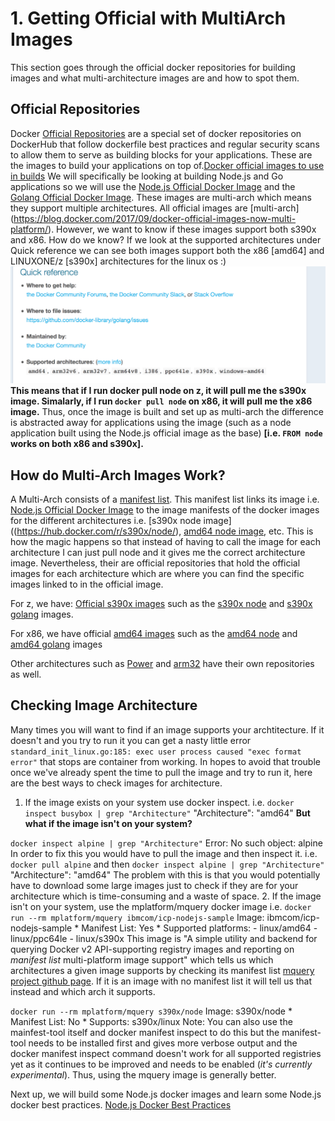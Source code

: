 # 1. Getting Official with MultiArch Images

This section goes through the official docker repositories for building images and what multi-architecture images are and how to spot them.

## Official Repositories
Docker [Official Repositories](https://docs.docker.com/docker-hub/official_repos/) are a special set of docker repositories on DockerHub that follow dockerfile best practices and regular security scans to allow them to serve as building blocks for your applications. These are the images to build your applications on top of.[Docker official images to use in builds](https://hub.docker.com/explore/) We will specifically be looking at building Node.js and Go applications so we will use the [Node.js Official Docker Image](https://hub.docker.com/_/node/) and the [Golang Official Docker Image](https://hub.docker.com/_/golang/). These images are multi-arch which means they support multiple architectures. All official images are [multi-arch] (https://blog.docker.com/2017/09/docker-official-images-now-multi-platform/). However, we want to know if these images support both s390x and x86. How do we know? If we look at the supported architectures under Quick reference we can see both images support both the x86 [amd64] and LINUXONE/z [s390x] architectures for the linux os :)
![docker golang architectures](../images/docker_golang.png)
**This means that if I run docker pull node on z, it will pull me the s390x image. Simalarly, if I run `docker pull node` on x86, it will pull me the x86 image.** Thus, once the image is built and set up as multi-arch the difference is abstracted away for applications using the image (such as a node application built using the Node.js official image as the base) **[i.e. `FROM node` works on both x86 and s390x].**

## How do Multi-Arch Images Work?
A Multi-Arch consists of a [manifest list](https://github.com/docker/distribution/blob/master/docs/spec/manifest-v2-2.md#manifest-list). This manifest list links its image i.e. [Node.js Official Docker Image](https://hub.docker.com/_/node/) to the image manifests of the docker images for the different architectures i.e. [s390x node image]((https://hub.docker.com/r/s390x/node/), [amd64 node image](https://hub.docker.com/r/amd64/node/), etc. This is how the magic happens so that instead of having to call the image for each architecture I can just pull node and it gives me the correct architecture image. Nevertheless, their are official repositories that hold the official images for each architecture which are where you can find the specific images linked to in the official image.

For z, we have:
[Official s390x images](https://hub.docker.com/u/s390x/)
such as the [s390x node](https://hub.docker.com/r/s390x/node/) and [s390x golang](https://hub.docker.com/r/s390x/golang/) images.

For x86, we have official [amd64 images](https://hub.docker.com/u/amd64/) such as the [amd64 node](https://hub.docker.com/r/amd64/node/) and [amd64 golang](https://hub.docker.com/r/amd64/golang/) images

Other architectures such as [Power](https://hub.docker.com/u/ppc64le/) and [arm32](https://hub.docker.com/u/arm32v7/) have their own repositories as well.

## Checking Image Architecture
Many times you will want to find if an image supports your archtitecture. If it doesn't and you try to run it you can get a nasty little error `standard_init_linux.go:185: exec user process caused "exec format error"` that stops are container from working. In hopes to avoid that trouble once we've already spent the time to pull the image and try to run it, here are the best ways to check images for architecture.
1. If the image exists on your system use docker inspect.
 i.e. `docker inspect busybox | grep "Architecture"`
        "Architecture": "amd64"
  **But what if the image isn't on your system?**

  `docker inspect alpine | grep "Architecture"`
        Error: No such object: alpine
  In order to fix this you would have to pull the image and then inspect it.
  i.e. `docker pull alpine` and then `docker inspect alpine | grep "Architecture"`
            "Architecture": "amd64"
  The problem with this is that you would potentially have to download some large images just to check if they are for your architecture which is time-consuming and a waste of space.
2. If the image isn't on your system, use the mplatform/mquery docker image i.e. `docker run --rm mplatform/mquery ibmcom/icp-nodejs-sample`
        Image: ibmcom/icp-nodejs-sample
        * Manifest List: Yes
        * Supported platforms:
        - linux/amd64
        - linux/ppc64le
        - linux/s390x
This image is "A simple utility and backend for querying Docker v2 API-supporting registry images and reporting on *manifest list* multi-platform image support" which tells us which architectures a given image supports by checking its manifest list [mquery project github page](https://github.com/estesp/mquery). If it is an image with no manifest list it will tell us that instead and which arch it supports.

  `docker run --rm mplatform/mquery s390x/node`
        Image: s390x/node
         * Manifest List: No
         * Supports: s390x/linux
Note: You can also use the mainfest-tool itself and docker manifest inspect to do this but the manifest-tool needs to be installed first and gives more verbose output and the docker manifest inspect command doesn't work for all supported registries yet as it continues to be improved and needs to be enabled (*it's currently experimental*). Thus, using the mquery image is generally better.

Next up, we will build some Node.js docker images and learn some Node.js docker best practices. [Node.js Docker Best Practices](2-Best-Practice-Nodejs.md)
